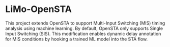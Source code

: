 # LiMo-OpenSTA
This project extends OpenSTA to support Multi-Input Switching (MIS) timing analysis using machine learning.  By default, OpenSTA only supports Single Input Switching (SIS). This modification enables dynamic delay annotation for MIS conditions by hooking a trained ML model into the STA flow.
